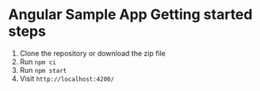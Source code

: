 
# Angular Sample App Getting started steps

1. Clone the repository or download the zip file
2. Run `npm ci` 
3. Run `npm start`
4. Visit `http://localhost:4200/`
